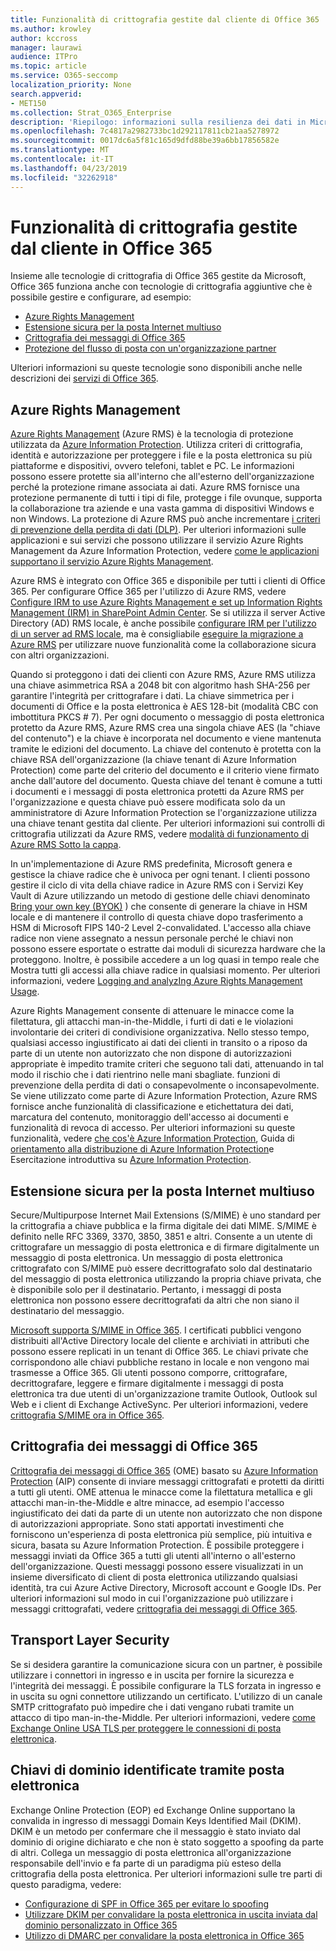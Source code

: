 ```yaml
---
title: Funzionalità di crittografia gestite dal cliente di Office 365
ms.author: krowley
author: kccross
manager: laurawi
audience: ITPro
ms.topic: article
ms.service: O365-seccomp
localization_priority: None
search.appverid:
- MET150
ms.collection: Strat_O365_Enterprise
description: 'Riepilogo: informazioni sulla resilienza dei dati in Microsoft Office 365.'
ms.openlocfilehash: 7c4817a2982733bc1d292117811cb21aa5278972
ms.sourcegitcommit: 0017dc6a5f81c165d9dfd88be39a6bb17856582e
ms.translationtype: MT
ms.contentlocale: it-IT
ms.lasthandoff: 04/23/2019
ms.locfileid: "32262918"
---
```

# <a name="customer-managed-encryption-features-in-office-365"></a>Funzionalità di crittografia gestite dal cliente in Office 365

Insieme alle tecnologie di crittografia di Office 365 gestite da Microsoft, Office 365 funziona anche con tecnologie di crittografia aggiuntive che è possibile gestire e configurare, ad esempio:
- [Azure Rights Management](https://docs.microsoft.com/azure/information-protection/what-is-azure-rms)
- [Estensione sicura per la posta Internet multiuso](http://blogs.technet.com/b/exchange/archive/2014/12/15/how-to-configure-s-mime-in-office-365.aspx)
- [Crittografia dei messaggi di Office 365](http://products.office.com/en-us/exchange/office-365-message-encryption)
- [Protezione del flusso di posta con un'organizzazione partner](https://docs.microsoft.com/exchange/mail-flow-best-practices/use-connectors-to-configure-mail-flow/set-up-connectors-for-secure-mail-flow-with-a-partner)

Ulteriori informazioni su queste tecnologie sono disponibili anche nelle descrizioni dei [servizi di Office 365](https://technet.microsoft.com/en-us/library/office-365-service-descriptions.aspx).

## <a name="azure-rights-management"></a>Azure Rights Management
[Azure Rights Management](https://docs.microsoft.com/azure/information-protection/what-is-azure-rms) (Azure RMS) è la tecnologia di protezione utilizzata da [Azure Information Protection](https://docs.microsoft.com/information-protection/understand-explore/what-is-information-protection). Utilizza criteri di crittografia, identità e autorizzazione per proteggere i file e la posta elettronica su più piattaforme e dispositivi, ovvero telefoni, tablet e PC. Le informazioni possono essere protette sia all'interno che all'esterno dell'organizzazione perché la protezione rimane associata ai dati. Azure RMS fornisce una protezione permanente di tutti i tipi di file, protegge i file ovunque, supporta la collaborazione tra aziende e una vasta gamma di dispositivi Windows e non Windows. La protezione di Azure RMS può anche incrementare [i criteri di prevenzione della perdita di dati (DLP)](https://docs.microsoft.com/exchange/security-and-compliance/data-loss-prevention/data-loss-prevention). Per ulteriori informazioni sulle applicazioni e sui servizi che possono utilizzare il servizio Azure Rights Management da Azure Information Protection, vedere [come le applicazioni supportano il servizio Azure Rights Management](https://docs.microsoft.com/information-protection/understand-explore/applications-support).

Azure RMS è integrato con Office 365 e disponibile per tutti i clienti di Office 365. Per configurare Office 365 per l'utilizzo di Azure RMS, vedere [Configure IRM to use Azure Rights Management e set up Information Rights Management (IRM) in SharePoint Admin Center](https://technet.microsoft.com/en-us/library/dn151475(v=exchg.150).aspx). Se si utilizza il server Active Directory (AD) RMS locale, è anche possibile [configurare IRM per l'utilizzo di un server ad RMS locale](https://docs.microsoft.com/office365/SecurityCompliance/configure-irm-to-use-an-on-premises-ad-rms-server), ma è consigliabile [eseguire la migrazione a Azure RMS](https://docs.microsoft.com/azure/information-protection/migrate-from-ad-rms-to-azure-rms) per utilizzare nuove funzionalità come la collaborazione sicura con altri organizzazioni.

Quando si proteggono i dati dei clienti con Azure RMS, Azure RMS utilizza una chiave asimmetrica RSA a 2048 bit con algoritmo hash SHA-256 per garantire l'integrità per crittografare i dati. La chiave simmetrica per i documenti di Office e la posta elettronica è AES 128-bit (modalità CBC con imbottitura PKCS # 7). Per ogni documento o messaggio di posta elettronica protetto da Azure RMS, Azure RMS crea una singola chiave AES (la "chiave del contenuto") e la chiave è incorporata nel documento e viene mantenuta tramite le edizioni del documento. La chiave del contenuto è protetta con la chiave RSA dell'organizzazione (la chiave tenant di Azure Information Protection) come parte del criterio del documento e il criterio viene firmato anche dall'autore del documento. Questa chiave del tenant è comune a tutti i documenti e i messaggi di posta elettronica protetti da Azure RMS per l'organizzazione e questa chiave può essere modificata solo da un amministratore di Azure Information Protection se l'organizzazione utilizza una chiave tenant gestita dal cliente. Per ulteriori informazioni sui controlli di crittografia utilizzati da Azure RMS, vedere [modalità di funzionamento di Azure RMS Sotto la cappa](https://docs.microsoft.com/information-protection/understand-explore/how-does-it-work).

In un'implementazione di Azure RMS predefinita, Microsoft genera e gestisce la chiave radice che è univoca per ogni tenant. I clienti possono gestire il ciclo di vita della chiave radice in Azure RMS con i Servizi Key Vault di Azure utilizzando un metodo di gestione delle chiavi denominato [Bring your own key (BYOK)](https://docs.microsoft.com/azure/information-protection/plan-implement-tenant-key) ) che consente di generare la chiave in HSM locale e di mantenere il controllo di questa chiave dopo trasferimento a HSM di Microsoft FIPS 140-2 Level 2-convalidated. L'accesso alla chiave radice non viene assegnato a nessun personale perché le chiavi non possono essere esportate o estratte dai moduli di sicurezza hardware che la proteggono. Inoltre, è possibile accedere a un log quasi in tempo reale che Mostra tutti gli accessi alla chiave radice in qualsiasi momento. Per ulteriori informazioni, vedere [Logging and analyzIng Azure Rights Management Usage](https://docs.microsoft.com/azure/information-protection/log-analyze-usage).

Azure Rights Management consente di attenuare le minacce come la filettatura, gli attacchi man-in-the-Middle, i furti di dati e le violazioni involontarie dei criteri di condivisione organizzativa. Nello stesso tempo, qualsiasi accesso ingiustificato ai dati dei clienti in transito o a riposo da parte di un utente non autorizzato che non dispone di autorizzazioni appropriate è impedito tramite criteri che seguono tali dati, attenuando in tal modo il rischio che i dati rientrino nelle mani sbagliate. funzioni di prevenzione della perdita di dati o consapevolmente o inconsapevolmente. Se viene utilizzato come parte di Azure Information Protection, Azure RMS fornisce anche funzionalità di classificazione e etichettatura dei dati, marcatura del contenuto, monitoraggio dell'accesso ai documenti e funzionalità di revoca di accesso. Per ulteriori informazioni su queste funzionalità, vedere [che cos'è Azure Information Protection](https://docs.microsoft.com/information-protection/understand-explore/what-is-information-protection), Guida di [orientamento alla distribuzione di Azure Information Protection](https://docs.microsoft.com/information-protection/plan-design/deployment-roadmap)e Esercitazione introduttiva su [Azure Information Protection](https://docs.microsoft.com/information-protection/get-started/infoprotect-quick-start-tutorial).

## <a name="secure-multipurpose-internet-mail-extension"></a>Estensione sicura per la posta Internet multiuso
Secure/Multipurpose Internet Mail Extensions (S/MIME) è uno standard per la crittografia a chiave pubblica e la firma digitale dei dati MIME. S/MIME è definito nelle RFC 3369, 3370, 3850, 3851 e altri. Consente a un utente di crittografare un messaggio di posta elettronica e di firmare digitalmente un messaggio di posta elettronica. Un messaggio di posta elettronica crittografato con S/MIME può essere decrittografato solo dal destinatario del messaggio di posta elettronica utilizzando la propria chiave privata, che è disponibile solo per il destinatario. Pertanto, i messaggi di posta elettronica non possono essere decrittografati da altri che non siano il destinatario del messaggio.

[Microsoft supporta S/MIME in Office 365](http://blogs.technet.com/b/exchange/archive/2014/12/15/how-to-configure-s-mime-in-office-365.aspx). I certificati pubblici vengono distribuiti all'Active Directory locale del cliente e archiviati in attributi che possono essere replicati in un tenant di Office 365. Le chiavi private che corrispondono alle chiavi pubbliche restano in locale e non vengono mai trasmesse a Office 365. Gli utenti possono comporre, crittografare, decrittografare, leggere e firmare digitalmente i messaggi di posta elettronica tra due utenti di un'organizzazione tramite Outlook, Outlook sul Web e i client di Exchange ActiveSync. Per ulteriori informazioni, vedere [crittografia S/MIME ora in Office 365](http://blogs.office.com/2014/02/26/smime-encryption-now-in-office-365/).

## <a name="office-365-message-encryption"></a>Crittografia dei messaggi di Office 365
[Crittografia dei messaggi di Office 365](https://products.office.com/en-us/exchange/office-365-message-encryption) (OME) basato su [Azure Information Protection](https://docs.microsoft.com/information-protection/understand-explore/what-is-information-protection) (AIP) consente di inviare messaggi crittografati e protetti da diritti a tutti gli utenti. OME attenua le minacce come la filettatura metallica e gli attacchi man-in-the-Middle e altre minacce, ad esempio l'accesso ingiustificato dei dati da parte di un utente non autorizzato che non dispone di autorizzazioni appropriate. Sono stati apportati investimenti che forniscono un'esperienza di posta elettronica più semplice, più intuitiva e sicura, basata su Azure Information Protection. È possibile proteggere i messaggi inviati da Office 365 a tutti gli utenti all'interno o all'esterno dell'organizzazione. Questi messaggi possono essere visualizzati in un insieme diversificato di client di posta elettronica utilizzando qualsiasi identità, tra cui Azure Active Directory, Microsoft account e Google IDs. Per ulteriori informazioni sul modo in cui l'organizzazione può utilizzare i messaggi crittografati, vedere [crittografia dei messaggi di Office 365](https://support.office.com/article/F87CB016-7876-4317-AE3C-9169B311FF8A).

## <a name="transport-layer-security"></a>Transport Layer Security   
Se si desidera garantire la comunicazione sicura con un partner, è possibile utilizzare i connettori in ingresso e in uscita per fornire la sicurezza e l'integrità dei messaggi. È possibile configurare la TLS forzata in ingresso e in uscita su ogni connettore utilizzando un certificato. L'utilizzo di un canale SMTP crittografato può impedire che i dati vengano rubati tramite un attacco di tipo man-in-the-Middle. Per ulteriori informazioni, vedere [come Exchange Online USA TLS per proteggere le connessioni di posta elettronica](https://support.office.com/article/How-Exchange-Online-uses-TLS-to-secure-email-connections-in-Office-365-4CDE0CDA-3430-4DC0-B489-F2C0736C929F).

## <a name="domain-keys-identified-mail"></a>Chiavi di dominio identificate tramite posta elettronica
Exchange Online Protection (EOP) ed Exchange Online supportano la convalida in ingresso di messaggi Domain Keys Identified Mail (DKIM). DKIM è un metodo per confermare che il messaggio è stato inviato dal dominio di origine dichiarato e che non è stato soggetto a spoofing da parte di altri. Collega un messaggio di posta elettronica all'organizzazione responsabile dell'invio e fa parte di un paradigma più esteso della crittografia della posta elettronica. Per ulteriori informazioni sulle tre parti di questo paradigma, vedere:
- [Configurazione di SPF in Office 365 per evitare lo spoofing](https://docs.microsoft.com/office365/SecurityCompliance/set-up-spf-in-office-365-to-help-prevent-spoofing)
- [Utilizzare DKIM per convalidare la posta elettronica in uscita inviata dal dominio personalizzato in Office 365](https://docs.microsoft.com/office365/SecurityCompliance/use-dkim-to-validate-outbound-email)
- [Utilizzo di DMARC per convalidare la posta elettronica in Office 365](https://https://docs.microsoft.com/office365/SecurityCompliance/use-dmarc-to-validate-email)
